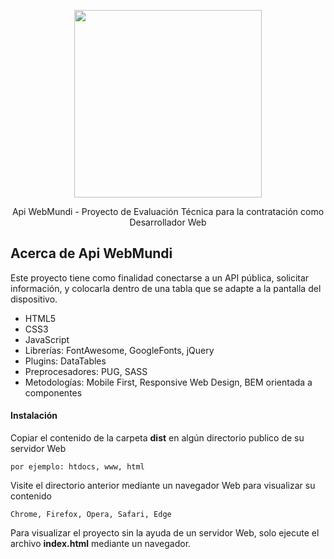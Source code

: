 <p align="center"><img src="https://www.elemental.co.za/blog/wp-content/uploads/2020/04/api-2x.png" width="300"></p>
<p align="center">Api WebMundi - Proyecto de Evaluación Técnica para la contratación como Desarrollador Web</p>

## Acerca de Api WebMundi

Este proyecto tiene como finalidad conectarse a un API pública, solicitar información, y colocarla dentro de una tabla que se adapte a la pantalla del dispositivo.

- HTML5
- CSS3
- JavaScript
- Librerías: FontAwesome, GoogleFonts, jQuery
- Plugins: DataTables
- Preprocesadores: PUG, SASS
- Metodologías: Mobile First, Responsive Web Design, BEM orientada a componentes

#### Instalación

Copiar el contenido de la carpeta **dist** en algún directorio publico de su servidor Web
~~~
por ejemplo: htdocs, www, html
~~~

Visite el directorio anterior mediante un navegador Web para visualizar su contenido
~~~
Chrome, Firefox, Opera, Safari, Edge
~~~

Para visualizar el proyecto sin la ayuda de un servidor Web, solo ejecute el archivo **index.html** mediante un navegador.
